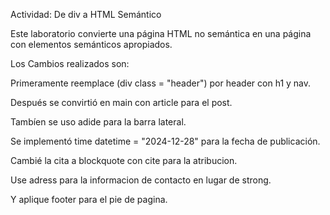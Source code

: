 Actividad: De div a HTML Semántico

Este laboratorio convierte una página HTML no semántica en una página con elementos semánticos apropiados.

Los Cambios realizados son:

Primeramente reemplace (div class = "header") por header con h1 y nav.

Después se convirtió en main con article para el post.

Tambíen se uso adide para la barra lateral.

Se implementó time datetime = "2024-12-28" para la fecha de publicación.

Cambié la cita a blockquote con cite para la atribucion.

Use adress para la informacion de contacto en lugar de strong.

Y aplique footer para el pie de pagina. 
